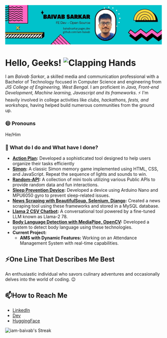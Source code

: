<img src="assets/cover.jpg" alt="Cover Photo" />

# Hello, Geeks! <img src="https://raw.githubusercontent.com/Tarikul-Islam-Anik/Animated-Fluent-Emojis/master/Emojis/Hand%20gestures/Clapping%20Hands.png" alt="Clapping Hands" width="40" height="40" />

I am _Baivab Sarkar_, a skilled media and communication professional with a Bachelor of Technology focused in Computer Science and engineering from _JIS College of Engineering, West Bengal_. I am proficient in _Java, Front-end Development, Machine learning, Javascript and its frameworks_. ⚡ I'm heavily involved in college activities like _clubs, hackathons, fests, and workshops,_ having helped build numerous communities from the ground up.

### 😄 Pronouns
He/Him

### 🌱 What do I do and What have I done? 

- **[Action Plan](https://github.com/iam-baivab/Action-Plan):** Developed a sophisticated tool designed to help users organize their tasks efficiently
- **[Simon](https://github.com/iam-baivab/Simon):** A classic Simon memory game implemented using HTML, CSS, and JavaScript. Repeat the sequence of lights and sounds to win.
- **[Random-API](https://github.com/iam-baivab/Random-API):** A collection of mini tools utilizing various Public APIs to provide random data and fun interactions.
- **[Sleep Prevention Device](https://github.com/iam-baivab/Sleep-Prevention-Device):** Developed a device using Arduino Nano and MPU6050 gyro to prevent sleep-related issues.
- **[News Scraping with BeautifulSoup, Selenium, Django](https://github.com/iam-baivab/News-Scraping-using-BeautyfulSoup-Selenium-with-Django):** Created a news scraping tool using these frameworks and stored in a MySQL database.
- **[Llama 2 CSV Chatbot](https://github.com/iam-baivab/Llama-2-CSV-Chatbot):** A conversational tool powered by a fine-tuned LLM known as Llama-2 78.
- **[Body Language Detection with MediaPipe, OpenCV](https://github.com/iam-baivab/Body-Language-Detection-with-MediaPipe-and-OpenCV):** Developed a system to detect body language using these technologies.
- **Current Project:**
  - **AMS with Dynamic Features:** Working on an Attendance Management System with real-time capabilities.

## ⚡One Line That Describes Me Best
An enthusiastic individual who savors culinary adventures and occasionally delves into the world of coding. 😉

## 📫How to Reach Me
- [LinkedIn](https://www.linkedin.com/in/baivabsarkar/)
- [Dev](https://dev.to/thisisdeveloper)
- [HuggingFace](https://huggingface.co/ThisIs-Developer)

![iam-baivab's Streak](https://github-readme-streak-stats.herokuapp.com/?user=iam-baivab&theme=default&hide_border=true)
